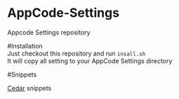 AppCode-Settings
================

Appcode Settings repository

#Installation  
Just checkout this repository and run `insall.sh`  
It will copy all setting to your AppCode Settings directory  

#Snippets 

[Cedar](https://github.com/PaulTaykalo/AppCode-Settings/wiki/AppCode-Cedar-Snippets---Live-Templates) snippets 
